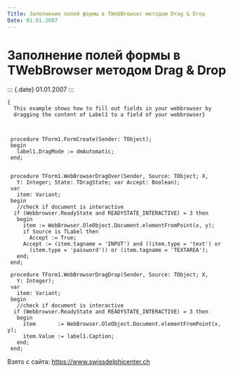 ```yaml
---
Title: Заполнение полей формы в TWebBrowser методом Drag & Drop
Date: 01.01.2007
---
```



Заполнение полей формы в TWebBrowser методом Drag & Drop
========================================================

::: {.date}
01.01.2007
:::

    { 
      This example shows how to fill out fields in your webbrowser by 
      dragging the content of Label1 to a field of your webbrowser}
     
     
     
     procedure TForm1.FormCreate(Sender: TObject);
     begin
       label1.DragMode := dmAutomatic;
     end;
     
     
     procedure TForm1.WebBrowserDragOver(Sender, Source: TObject; X,
       Y: Integer; State: TDragState; var Accept: Boolean);
     var
       item: Variant;
     begin
       //check if document is interactive 
      if (Webbrowser.ReadyState and READYSTATE_INTERACTIVE) = 3 then
       begin
         item := WebBrowser.OleObject.Document.elementFromPoint(x, y);
         if Source is TLabel then
           Accept := True;
         Accept := (item.tagname = 'INPUT') and ((item.type = 'text') or
           (item.type = 'password')) or (item.tagname = 'TEXTAREA');
       end;
     end;
     
     procedure TForm1.WebBrowserDragDrop(Sender, Source: TObject; X,
       Y: Integer);
     var
       item: Variant;
     begin
       //check if document is interactive 
      if (Webbrowser.ReadyState and READYSTATE_INTERACTIVE) = 3 then
       begin
         item       := WebBrowser.OleObject.Document.elementFromPoint(x, y);
         item.Value := label1.Caption;
       end;
     end;

Взято с сайта: <https://www.swissdelphicenter.ch>

 
